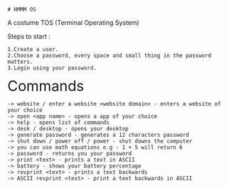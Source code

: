     # HMMM OS

A costume TOS (Terminal Operating System)

Steps to start :<br/>

    1.Create a user.
    2.Choose a password, every space and small thing in the password matters.
    3.Login using your password.
  
  
<font size="6">Commands</font>

    -> website / enter a website <website domain> - enters a website of your choice
    -> open <app name> - opens a app of your choice
    -> help - opens list of commands
    -> desk / desktop - opens your desktop
    -> generate password - generates a 12 characters password
    -> shut down / power off / power - shut downs the computer
    -> you can use math equations e.g - 1 + 5 will return 6
    -> password - returns you your password
    -> print <text> - prints a text in ASCII
    -> battery - shows your battery percentage
    -> revprint <text> - prints a text backwards
    -> ASCII revprint <text> - print a text backwards in ASCII
